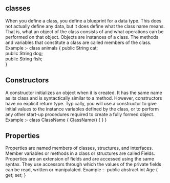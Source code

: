 ## classes
When you define a class, you define a blueprint for a data type. This does not actually define any data, but it does define what the class name means. That is, what an object of the class consists of and what operations can be performed on that object. Objects are instances of a class. The methods and variables that constitute a class are called members of the class.
Example :-
 class animals {
      public String cat;   
      public String dog;  
      public String fish;   
   }

## Constructors
A constructor initializes an object when it is created. It has the same name as its class and is syntactically similar to a method. However, constructors have no explicit return type.
Typically, you will use a constructor to give initial values to the instance variables defined by the class, or to perform any other start-up procedures required to create a fully formed object.
Example :-
class ClassName {
   ClassName() {
   }
}

## Properties
Properties are named members of classes, structures, and interfaces. Member variables or methods in a class or structures are called Fields. Properties are an extension of fields and are accessed using the same syntax. They use accessors through which the values of the private fields can be read, written or manipulated.
Example :-
public abstract int Age {
         get;
         set;
      }
      
